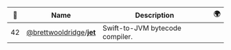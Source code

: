 |:star2: | Name | Description | 🌍|
|---|---|---|---|
|42|[@brettwooldridge](https://github.com/brettwooldridge)/[**jet**](https://github.com/brettwooldridge/jet)|Swift-to-JVM bytecode compiler.||

